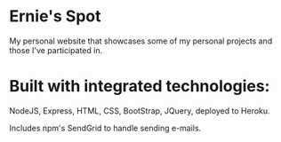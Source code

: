 # Ernie's Spot
My personal website that showcases some of my personal projects and those I've participated in.

# Built with integrated technologies:
NodeJS, Express, HTML, CSS, BootStrap, JQuery, deployed to Heroku.

Includes npm's SendGrid to handle sending e-mails.
